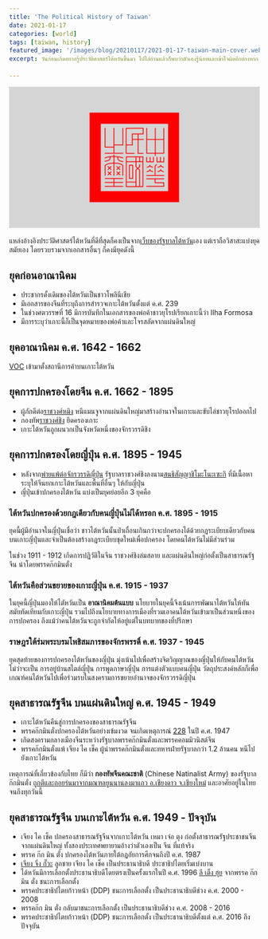 ```yaml
---
title: 'The Political History of Taiwan'
date: 2021-01-17
categories: [world]
tags: [taiwan, history]
featured_image: '/images/blog/20210117/2021-01-17-taiwan-main-cover.webp'
excerpt: วันก่อนเกิดอยากรู้ประวัติศาสตร์ไต้หวันขึ้นมา ไปไล่อ่านแล้วก็พบว่าตัวเองรู้น้อยและเข้าใจผิดอีกต่างหาก เลยสรุปเก็บไว้อ้างอิงเอง

---
```


![](/images/blog/20210117/2021-01-17-taiwan-content-image.webp)


แหล่งอ้างอิงประวัติศาสตร์ไต้หวันที่ดีที่สุดก็คงเป็นจาก[เว็บของรัฐบาลไต้หวัน][1]เอง แต่เราถือวิสาสะแบ่งยุคสมัยเอง โดยรวบรวมจากเอกสารอื่นๆ ก็คงมียุคดังนี้

## ยุคก่อนอาณานิคม

- ประชากรดั้งเดิมของไต้หวันเป็นชาวโพลินีเชีย
- มีเอกสารของจีนที่ระบุถึงการสำรวจเกาะไต้หวันตั้งแต่ ค.ศ. 239
- ในช่วงศตวรรษที่ 16 มีการบันทึกในเอกสารของพ่อค้าชาวยุโรปเรียกเกาะนี้ว่า Ilha Formosa
- มีการระบุว่าเกาะนี้ก็เป็นจุดหมายของพ่อค้าและโจรสลัดจากแผ่นดินใหญ่

## ยุคอาณานิคม ค.ศ. 1642 - 1662

[VOC][2] เข้ามาตั้งสถานีการค้าบนเกาะไต้หวัน

## ยุคการปกครองโดยจีน ค.ศ. 1662 - 1895

- ผู้ภักดีต่อ[ราชวงศ์หมิง][3] หนีแมนจูจากแผ่นดินใหญ่มาสร้างอำนาจในเกาะและขับไล่ชาวยุโรปออกไป
- กองทัพ[ราชวงศ์ชิง][4] ยึดครองเกาะ
- เกาะไต้หวันถูกผนวกเป็นจังหวัดหนึ่งของจักรวรรดิชิง

## ยุคการปกตรองโดยญี่ปุ่น ค.ศ. 1895 - 1945

- หลังจาก[พ่ายแพ้ต่อจักรวรรดิญี่ปุ่น][5] รัฐบาลราชวงศ์ชิงลงนาม[สนธิสัญญาชิโมะโนะเซะกิ][6] ที่มีเนื้อหาระบุให้จีนยกเกาะไต้หวันและพื้นที่อื่นๆ ให้กับญี่ปุ่น
- ญี่ปุ่นเข้าปกครองไต้หวัน แบ่งเป็นยุคย่อยอีก 3 ยุคคือ

### ไต้หวันปกครองด้วยกฎเดียวกับคนญี่ปุ่นไม่ได้หรอก ค.ศ. 1895 - 1915

ยุคนี้ผู้มีอำนาจในญี่ปุ่นเชื่อว่า ชาวไต้หวันนั้นป่าเถื่อนเกินกว่าจะปกครองได้ด้วยกฎระเบียบเดียวกับคนบนเกาะญี่ปุ่นและจำเป็นต้องสร้างกฎระเบียบชุดใหม่เพื่อปกครอง โดยคนไต้หวันไม่มีส่วนร่วม

ในช่วง 1911 - 1912 เกิดการปฏิวัติในจีน ราชวงศ์ชิงล่มสลาย และแผ่นดินใหญ่ก่อตั้งเป็นสาธารณรัฐจีน นำโดยพรรคก๊กมินตั๋ง

### ไต้หวันคือส่วนขยายของเกาะญี่ปุ่น ค.ศ. 1915 - 1937

ในยุคนี้ญี่ปุ่นมองให้ไตัหวันเป็น **อาณานิคมต้นแบบ** นโยบายในยุคนี้จึงเน้นการพัฒนาไต้หวันให้ทันสมัยทัดเทียมกับเกาะญี่ปุ่น รวมไปถึงนโยบายทางการเมืองที่รวมเอาคนไต้หวันเข้ามาเป็นส่วนหนึ่งของการปกครอง ถึงแม้ว่าคนไต้หวันจะถูกจำกัดให้อยู่แต่ในบทบาทของที่ปรึกษา

### ราษฎรใต้ร่มพระบรมโพธิสมภารของจักรพรรดิ์ ค.ศ. 1937 - 1945

ยุคสุดท้ายของการปกครองไต้หวันของญี่ปุ่น มุ่งเน้นไปเพื่อสร้างจิตวิญญาณของญี่ปุ่นให้กับคนไต้หวัน ไม่ว่าจะเป็น การอยู่บ้านสไตล์ญี่ปุ่น การพูดภาษาญี่ปุ่น การแต่งตัวแบบคนญี่ปุ่น วัตถุประสงค์หลักก็เพื่อเกณฑ์คนไต้หวันไปเพื่อร่วมรบในสงครามการขยายอำนาจของจักรวรรดิญี่ปุ่น

## ยุคสาธารณรัฐจีน บนแผ่นดินใหญ่ ค.ศ. 1945 - 1949

- เกาะไต้หวันคืนสู่การปกครองของสาธารณรัฐจีน
- พรรคก๊กมินตั๋งปกครองไต้หวันอย่างเข้มงวด จนเกิดเหตุการณ์ [228][7] ในปี ค.ศ. 1947
- เกิดสงครามกลางเมืองจีนระหว่างรัฐบาลพรรคก๊กมินตั๋งและพรรคคอมมิวนิสต์จีน
- พรรคก๊กมินตั๋งแพ้ เจียง ไค เช็ค ผู้นำพรรคก๊กมินตั๋งและทหารฝ่ายรัฐบาลกว่า 1.2 ล้านคน หนีไปยังเกาะไต้หวัน

เหตุการณ์ที่เกี่ยวข้องกับไทย ก็มีว่า **กองทัพจีนคณะชาติ** (Chinese Natinalist Army) ของรัฐบาลก๊กมินตั๋ง [ถูกตีและถอยร่นมาจากมณฑลยูนนานลงมาแถว อ.เชียงดาว จ.เชียงใหม่][8] และอาศัยอยู่ในไทยจนถึงทุกวันนี้

## ยุคสาธารณรัฐจีน บนเกาะไต้หวัน ค.ศ. 1949 - ปัจจุบัน

- เจียง ไค เช็ค ปกครองสาธารณรัฐจีนจากเกาะไต้หวัน เหมา เจ๋อ ตุง ก่อตั้งสาธารณรัฐประชาชนจีนจากแผ่นดินใหญ่ ทั้งสองประเทศพยายามอ้างว่าตัวเองเป็น จีน ที่แท้จริง
- พรรค ก๊ก มิน ตั๋ง ปกครองไต้หวันภายใต้กฎอัยการศึกจนถึงปี ค.ศ. 1987
- [เจียง จิ่ง กั๊วะ][10] ลูกชาย เจียง ไค เช็ค เป็นประธานาธิบดี ประชาธิปไตยเริ่มเบ่งบาน
- ได้หวันมีการเลือกตั้งประธานาธิบดีโดยตรงเป็นครั้งแรกในปี ค.ศ. 1996 [ลี เต็ง ฮุย][9] จากพรรค ก๊ก มิน ตั๋ง ชนะการเลือกตั้ง
- พรรคประชาธิปไตยก้าวหน้า (DDP) ชนะการเลือกตั้ง เป็นประธานาธิบดีช่วง ค.ศ. 2000 - 2008
- พรรคก๊ก มิน ตั๋ง กลับมาชนะการเลือกตั้ง เป็นประธานาธิบดีช่วง ค.ศ. 2008 - 2016
- พรรคประชาธิปไตยก้าวหน้า (DDP) ชนะการเลือกตั้ง เป็นประธานาธิบดีตั้งแต่ ค.ศ. 2016 ถึง ปัจจุบัน

[1]: https://taiwan.gov.tw/content_3.php
[2]: https://en.wikipedia.org/wiki/Dutch_East_India_Company
[3]: https://en.wikipedia.org/wiki/Ming_dynasty
[4]: https://en.wikipedia.org/wiki/Qing_dynasty
[5]: https://en.wikipedia.org/wiki/First_Sino-Japanese_War
[6]: https://en.wikipedia.org/wiki/Treaty_of_Shimonoseki
[7]: https://en.wikipedia.org/wiki/February_28_incident
[8]: http://wiki.kpi.ac.th/index.php?title=กองพล_93_ของกองทัพจีนคณะชาติในภาคเหนือของไทย
[9]: https://en.wikipedia.org/wiki/Lee_Teng-hui
[10]: https://en.wikipedia.org/wiki/Chiang_Ching-kuo
